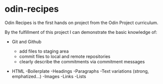 # odin-recipes
Odin Recipes is the first hands on project from the Odin Project curriculum.

By the fulfillment of this project I can demonstrate the basic knowledge of:

- Git and Github
    - add files to staging area
    - commit files to local and remote repositories
    - clearly describe the commitments via commitment messages

- HTML
    -Boilerplate
    -Headings
    -Paragraphs
    -Text variations (strong, emphatized...)
    -Images
    -Links
    -Lists
